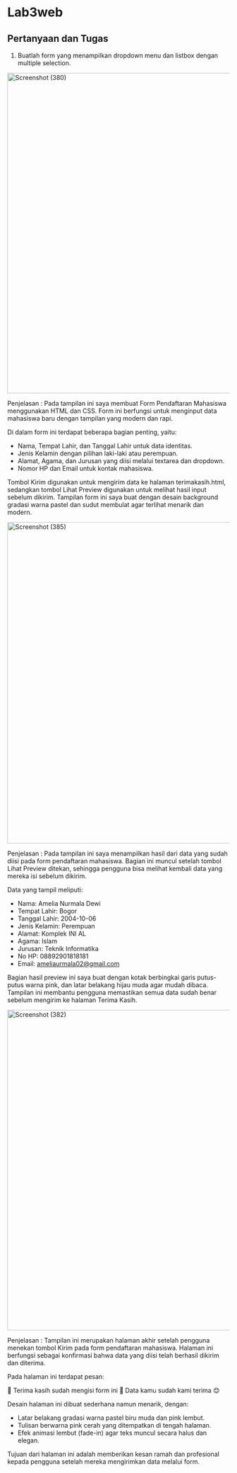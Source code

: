 # Lab3web

## Pertanyaan dan Tugas
1. Buatlah form yang menampilkan dropdown menu dan listbox dengan multiple selection.

<img width="1366" height="724" alt="Screenshot (380)" src="https://github.com/user-attachments/assets/389256ac-f6b1-4481-8e88-f683850f9ed1" />

Penjelasan :
Pada tampilan ini saya membuat Form Pendaftaran Mahasiswa menggunakan HTML dan CSS.
Form ini berfungsi untuk menginput data mahasiswa baru dengan tampilan yang modern dan rapi.

Di dalam form ini terdapat beberapa bagian penting, yaitu:
- Nama, Tempat Lahir, dan Tanggal Lahir untuk data identitas.
- Jenis Kelamin dengan pilihan laki-laki atau perempuan.
- Alamat, Agama, dan Jurusan yang diisi melalui textarea dan dropdown.
- Nomor HP dan Email untuk kontak mahasiswa.

Tombol Kirim digunakan untuk mengirim data ke halaman terimakasih.html, sedangkan tombol Lihat Preview digunakan untuk melihat hasil input sebelum dikirim.
Tampilan form ini saya buat dengan desain background gradasi warna pastel dan sudut membulat agar terlihat menarik dan modern.


<img width="1366" height="726" alt="Screenshot (385)" src="https://github.com/user-attachments/assets/409dd7bf-6413-4ce0-94cd-56f22e9827b9" />

Penjelasan :
Pada tampilan ini saya menampilkan hasil dari data yang sudah diisi pada form pendaftaran mahasiswa.
Bagian ini muncul setelah tombol Lihat Preview ditekan, sehingga pengguna bisa melihat kembali data yang mereka isi sebelum dikirim.

Data yang tampil meliputi:

- Nama: Amelia Nurmala Dewi
- Tempat Lahir: Bogor
- Tanggal Lahir: 2004-10-06
- Jenis Kelamin: Perempuan
- Alamat: Komplek INI AL
- Agama: Islam
- Jurusan: Teknik Informatika
- No HP: 08892901818181
- Email: ameliaurmala02@gmail.com

Bagian hasil preview ini saya buat dengan kotak berbingkai garis putus-putus warna pink, dan latar belakang hijau muda agar mudah dibaca.
Tampilan ini membantu pengguna memastikan semua data sudah benar sebelum mengirim ke halaman Terima Kasih.


<img width="1366" height="724" alt="Screenshot (382)" src="https://github.com/user-attachments/assets/fb97c9b7-1546-4fcd-a4e2-51d1d94c3103" />


Penjelasan :
Tampilan ini merupakan halaman akhir setelah pengguna menekan tombol Kirim pada form pendaftaran mahasiswa.
Halaman ini berfungsi sebagai konfirmasi bahwa data yang diisi telah berhasil dikirim dan diterima.

Pada halaman ini terdapat pesan:

💖 Terima kasih sudah mengisi form ini 💖
Data kamu sudah kami terima 😊

Desain halaman ini dibuat sederhana namun menarik, dengan:

- Latar belakang gradasi warna pastel biru muda dan pink lembut.
- Tulisan berwarna pink cerah yang ditempatkan di tengah halaman.
- Efek animasi lembut (fade-in) agar teks muncul secara halus dan elegan.

Tujuan dari halaman ini adalah memberikan kesan ramah dan profesional kepada pengguna setelah mereka mengirimkan data melalui form.

